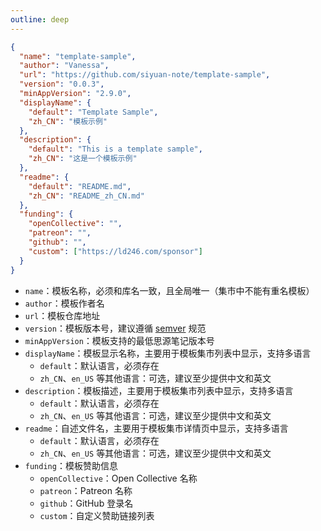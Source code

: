 ```yaml
---
outline: deep
---
```


```json
{
  "name": "template-sample",
  "author": "Vanessa",
  "url": "https://github.com/siyuan-note/template-sample",
  "version": "0.0.3",
  "minAppVersion": "2.9.0",
  "displayName": {
    "default": "Template Sample",
    "zh_CN": "模板示例"
  },
  "description": {
    "default": "This is a template sample",
    "zh_CN": "这是一个模板示例"
  },
  "readme": {
    "default": "README.md",
    "zh_CN": "README_zh_CN.md"
  },
  "funding": {
    "openCollective": "",
    "patreon": "",
    "github": "",
    "custom": ["https://ld246.com/sponsor"]
  }
}
```

- `name`：模板名称，必须和库名一致，且全局唯一（集市中不能有重名模板）
- `author`：模板作者名
- `url`：模板仓库地址
- `version`：模板版本号，建议遵循 [semver](https://semver.org/lang/zh-CN/) 规范
- `minAppVersion`：模板支持的最低思源笔记版本号
- `displayName`：模板显示名称，主要用于模板集市列表中显示，支持多语言
  - `default`：默认语言，必须存在
  - `zh_CN`、`en_US` 等其他语言：可选，建议至少提供中文和英文
- `description`：模板描述，主要用于模板集市列表中显示，支持多语言
  - `default`：默认语言，必须存在
  - `zh_CN`、`en_US` 等其他语言：可选，建议至少提供中文和英文
- `readme`：自述文件名，主要用于模板集市详情页中显示，支持多语言
  - `default`：默认语言，必须存在
  - `zh_CN`、`en_US` 等其他语言：可选，建议至少提供中文和英文
- `funding`：模板赞助信息
  - `openCollective`：Open Collective 名称
  - `patreon`：Patreon 名称
  - `github`：GitHub 登录名
  - `custom`：自定义赞助链接列表

